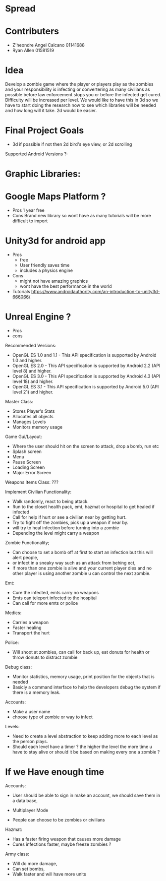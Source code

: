 # Spread

# Contributers 
* Z'heondre Angel Calcano 01141688
* Ryan Allen 01581519

# Idea
Develop a zombie game where the player or players play as the zombies and your responsibility is
infecting or convertering as many civilians as possible before law enforcement stops you or before the infected get cured. Difficulty will be increased per level. We would like to have this in 3d so we have to start doing the research now to see which libraries will be needed and how long will it take. 2d would be easier. 

# Final Project Goals

* 3d if possible if not then 2d bird's eye view, or 2d scrolling 

Supported Android Versions ?: 


# Graphic Libraries:

# Google Maps Platform ?
 * Pros 
  1 year free 
 * Cons 
  Brand new library so wont have as many tutorials will be more difficult to import


# Unity3d for android app
* Pros 
  * free 
  * User friendly saves time
  * includes a physics engine 
* Cons 
  * might not have amazing graphics
  * wont have the best performance in the world
* Tutorials 
 https://www.androidauthority.com/an-introduction-to-unity3d-666066/

# Unreal Engine ? 
* Pros
* cons

Recommended Versions: 
* OpenGL ES 1.0 and 1.1 - This API specification is supported by Android 1.0 and higher.
* OpenGL ES 2.0 - This API specification is supported by Android 2.2 (API level 8) and higher.
* OpenGL ES 3.0 - This API specification is supported by Android 4.3 (API level 18) and higher.
* OpenGL ES 3.1 - This API specification is supported by Android 5.0 (API level 21) and higher.

Master Class: 
* Stores Player's Stats
* Allocates all objects 
* Manages Levels
* Monitors memory usage 

Game Gui/Layout: 
* Where the user should hit on the screen to attack, drop a bomb, run etc
* Splash screen
* Menu
* Pause Screen
* Loading Screen
* Major Error Screen

Weapons Items Class: 
???

Implement Civilian Functionality: 
* Walk randomly, react to being attack.
* Run to the closet health pack, emt, hazmat or hospital to get healed if infected
* Call for help if hurt or see a civilian near by getting hurt.
* Try to fight off the zombies, pick up a weapon if near by. 
* will try to heal infection before turning into a zombie
* Depending the level might carry a weapon

Zombie Functionality; 
* Can choose to set a bomb off at first to start an infection but this will alert people, 
* or infect in a sneaky way such as an attack from behing ect, 
* If more than one zombie is alive and your current player dies and no other player is using another zombie u can control the next zombie. 

Emt: 
* Cure the infected, emts carry no weapons 
* Emts can teleport infected to the hospital
* Can call for more emts or police 

Medics: 
* Carries a weapon 
* Faster healing 
* Transport the hurt

Police:
* Will shoot at zombies, can call for back up, eat donuts for health or throw donuts to distract zombie

Debug class: 
* Monitor statistics, memory usage, print position for the objects that is needed
* Basicly a command interface to help the developers debug the system if there is a memory leak.

Accounts: 
* Make a user name
* choose type of zombie or way to infect

Levels: 
* Need to create a level abstraction to keep adding more to each level as the person plays.
* Should each level have a timer ? the higher the level the more time u have to stay alive or should it be based on making every one a zombie ? 

# If we Have enough time

Accounts: 
* User should be able to sign in make an account, we should save them in a data base, 

* Multiplayer Mode
* People can choose to be zombies or civilians 

Hazmat:
* Has a faster firing weapon that causes more damage
* Cures infections faster, maybe freeze zombies ? 

Army class: 
* Will do more damage,
* Can set bombs, 
* Walk faster and will have more units
